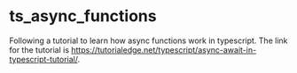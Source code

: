 # ts_async_functions
Following a tutorial to learn how async functions work in typescript. The link for the tutorial is https://tutorialedge.net/typescript/async-await-in-typescript-tutorial/.
